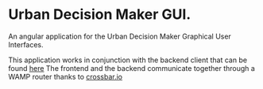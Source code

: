 Urban Decision Maker GUI.
=========================

An angular application for the Urban Decision Maker Graphical User Interfaces.

This application works in conjunction with the backend client that can be found [here](https://github.com/Mikou/urban-decision-maker-server)
The frontend and the backend communicate together through a WAMP router thanks to [crossbar.io](http://crossbar.io/)

